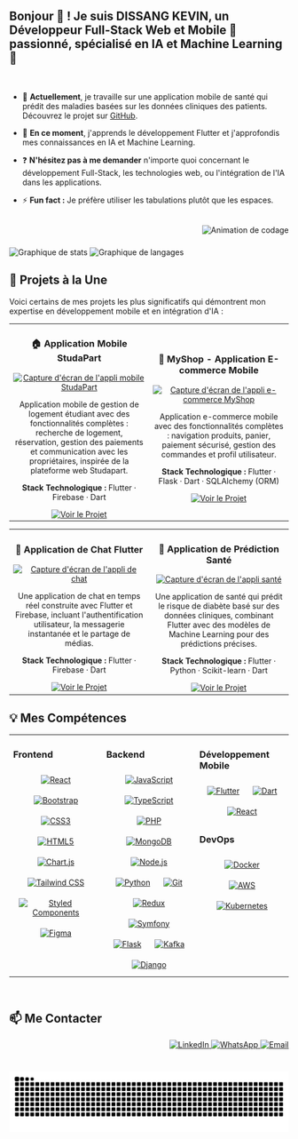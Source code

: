 <h2 align="left">Bonjour 👋 ! Je suis DISSANG KEVIN, un Développeur Full-Stack Web et Mobile 📱 passionné, spécialisé en IA et Machine Learning 🤖</h2>

<br/>

- 🔭 **Actuellement**, je travaille sur une application mobile de santé qui prédit des maladies basées sur les données cliniques des patients. Découvrez le projet sur [GitHub](https://github.com/kteken10/HealthcareMobileApp).

- 🌱 **En ce moment**, j'apprends le développement Flutter et j'approfondis mes connaissances en IA et Machine Learning.

- ❓ **N'hésitez pas à me demander** n'importe quoi concernant le développement Full-Stack, les technologies web, ou l'intégration de l'IA dans les applications.

- ⚡ **Fun fact :** Je préfère utiliser les tabulations plutôt que les espaces.

<br/>

<div align="right">
  <img height="345" src="https://cdn.dribbble.com/users/730703/screenshots/6581243/avento.gif" alt="Animation de codage" />
</div>

###

<div align="left">
  <img src="https://github-readme-stats.vercel.app/api?username=kteken10&hide_title=true&hide_rank=false&show_icons=true&include_all_commits=true&count_private=true&disable_animations=false&theme=ocean_dark&locale=fr&hide_border=true" height="150" alt="Graphique de stats" />
  <img src="https://github-readme-stats.vercel.app/api/top-langs?username=kteken10&locale=fr&hide_title=true&layout=compact&card_width=320&langs_count=9&theme=ocean_dark&hide_border=true" height="150" alt="Graphique de langages" />
</div>

## 🚀 Projets à la Une

Voici certains de mes projets les plus significatifs qui démontrent mon expertise en développement mobile et en intégration d'IA :

<div align="center">
  <table>
   <tr>
  <td align="center" width="50%">
    <h3>🏠 Application Mobile StudaPart</h3>
    <a href="https://github.com/kteken10/studapart_mobile" target="_blank">
      <img src="https://github.com/user-attachments/assets/4c407cb4-75d2-41cc-88cc-36f23c643670" 
           width="90%" 
           alt="Capture d'écran de l'appli mobile StudaPart"/>
    </a>
    <p>
      Application mobile de gestion de logement étudiant avec des fonctionnalités complètes : 
      recherche de logement, réservation, gestion des paiements et communication avec les propriétaires, 
      inspirée de la plateforme web Studapart.
    </p>
    <p><strong>Stack Technologique :</strong> Flutter · Firebase · Dart</p>
    <a href="https://github.com/kteken10/studapart_mobile" target="_blank">
      <img src="https://img.shields.io/badge/Voir_le_Projet-181717?style=for-the-badge&logo=github&logoColor=white" 
           height="25" 
           alt="Voir le Projet"/>
    </a>
  </td>

  <td align="center" width="50%">
    <h3>🛒 MyShop - Application E-commerce Mobile</h3>
    <a href="https://github.com/kteken10/flutter_ecommerce_app" target="_blank">
      <img src="https://github.com/user-attachments/assets/c8a74b4a-52f9-4a31-9f56-6b341a0a29bd" 
           width="90%" 
           alt="Capture d'écran de l'appli e-commerce MyShop"/>
    </a>
    <p>
      Application e-commerce mobile avec des fonctionnalités complètes : 
      navigation produits, panier, paiement sécurisé, gestion des commandes et profil utilisateur.
    </p>
    <p><strong>Stack Technologique :</strong> Flutter · Flask · Dart · SQLAlchemy (ORM)</p>
    <a href="https://github.com/kteken10/flutter_ecommerce_app" target="_blank">
      <img src="https://img.shields.io/badge/Voir_le_Projet-181717?style=for-the-badge&logo=github&logoColor=white" 
           height="25" 
           alt="Voir le Projet"/>
    </a>
  </td>
</tr>



   
    
  </table>
</div>

<div align="center">
  <table>
    <tr>
      <td align="center" width="50%">
        <h3>💬 Application de Chat Flutter</h3>
        <a href="https://github.com/kteken10/flutter_chat_app" target="_blank">
          <img src="https://github.com/user-attachments/assets/493a2f65-a69d-438b-9bf6-6b4a2e6181e5" width="90%" alt="Capture d'écran de l'appli de chat"/>
        </a>
        <p>Une application de chat en temps réel construite avec Flutter et Firebase, incluant l'authentification utilisateur, la messagerie instantanée et le partage de médias.</p>
        <p><strong>Stack Technologique :</strong> Flutter · Firebase · Dart</p>
        <a href="https://github.com/kteken10/flutter_chat_app" target="_blank">
          <img src="https://img.shields.io/badge/Voir_le_Projet-181717?style=for-the-badge&logo=github&logoColor=white" height="25" alt="Voir le Projet"/>
        </a>
      </td>
      <td align="center" width="50%">
        <h3>🏥 Application de Prédiction Santé</h3>
        <a href="https://github.com/kteken10/flutter_health_app" target="_blank">
          <img src="https://github.com/user-attachments/assets/2014ccaf-6739-469f-bc04-8e653d88a2b7" width="90%" alt="Capture d'écran de l'appli santé"/>
        </a>
        <p>Une application de santé qui prédit le risque de diabète basé sur des données cliniques, combinant Flutter avec des modèles de Machine Learning pour des prédictions précises.</p>
        <p><strong>Stack Technologique :</strong> Flutter · Python · Scikit-learn · Dart</p>
        <a href="https://github.com/kteken10/flutter_health_app" target="_blank">
          <img src="https://img.shields.io/badge/Voir_le_Projet-181717?style=for-the-badge&logo=github&logoColor=white" height="25" alt="Voir le Projet"/>
        </a>
      </td>
     
     
  

   
    
  </table>
</div>



## 💡 Mes Compétences  

<table>
<tr>
  <td valign="top" width="33%">

### Frontend  
<div align="center">  
<a href="https://reactjs.org/" target="_blank"><img style="margin: 10px" src="https://profilinator.rishav.dev/skills-assets/react-original-wordmark.svg" alt="React" height="50" /></a>  
<a href="https://getbootstrap.com/" target="_blank"><img style="margin: 10px" src="https://profilinator.rishav.dev/skills-assets/bootstrap-plain.svg" alt="Bootstrap" height="50" /></a>  
<a href="https://www.w3schools.com/css/" target="_blank"><img style="margin: 10px" src="https://profilinator.rishav.dev/skills-assets/css3-original-wordmark.svg" alt="CSS3" height="50" /></a>  
<a href="https://en.wikipedia.org/wiki/HTML5" target="_blank"><img style="margin: 10px" src="https://profilinator.rishav.dev/skills-assets/html5-original-wordmark.svg" alt="HTML5" height="50" /></a>  
<a href="https://www.chartjs.org/" target="_blank"><img style="margin: 10px" src="https://profilinator.rishav.dev/skills-assets/logo-title.svg" alt="Chart.js" height="50" /></a>  
<a href="https://tailwindcss.com/" target="_blank"><img style="margin: 10px" src="https://profilinator.rishav.dev/skills-assets/tailwindcss.svg" alt="Tailwind CSS" height="50" /></a>  
<a href="https://styled-components.com/" target="_blank"><img style="margin: 10px" src="https://profilinator.rishav.dev/skills-assets/styled-components.png" alt="Styled Components" height="50" /></a>  
<a href="https://www.figma.com/" target="_blank"><img style="margin: 10px" src="https://profilinator.rishav.dev/skills-assets/figma-icon.svg" alt="Figma" height="50" /></a>  
</div>  

  </td>
  <td valign="top" width="33%">

### Backend  
<div align="center">  
<a href="https://www.javascript.com/" target="_blank"><img style="margin: 10px" src="https://profilinator.rishav.dev/skills-assets/javascript-original.svg" alt="JavaScript" height="50" /></a>  
<a href="https://www.typescriptlang.org/" target="_blank"><img style="margin: 10px" src="https://profilinator.rishav.dev/skills-assets/typescript-original.svg" alt="TypeScript" height="50" /></a>  
<a href="https://www.php.net/" target="_blank"><img style="margin: 10px" src="https://profilinator.rishav.dev/skills-assets/php-original.svg" alt="PHP" height="50" /></a>  
<a href="https://www.mongodb.com/" target="_blank"><img style="margin: 10px" src="https://profilinator.rishav.dev/skills-assets/mongodb-original-wordmark.svg" alt="MongoDB" height="50" /></a>  
<a href="https://nodejs.org/" target="_blank"><img style="margin: 10px" src="https://profilinator.rishav.dev/skills-assets/nodejs-original-wordmark.svg" alt="Node.js" height="50" /></a>  
<a href="https://www.python.org/" target="_blank"><img style="margin: 10px" src="https://profilinator.rishav.dev/skills-assets/python-original.svg" alt="Python" height="50" /></a>  
<a href="https://github.com/" target="_blank"><img style="margin: 10px" src="https://profilinator.rishav.dev/skills-assets/git-scm-icon.svg" alt="Git" height="50" /></a>  
<a href="https://redux.js.org/" target="_blank"><img style="margin: 10px" src="https://profilinator.rishav.dev/skills-assets/redux-original.svg" alt="Redux" height="50" /></a>  
<a href="https://symfony.com/" target="_blank"><img style="margin: 10px" src="https://profilinator.rishav.dev/skills-assets/symfony_black_03.svg" alt="Symfony" height="50" /></a>  
<a href="https://flask.palletsprojects.com/" target="_blank"><img style="margin: 10px" src="https://profilinator.rishav.dev/skills-assets/flask.png" alt="Flask" height="50" /></a>  
<a href="https://kafka.apache.org/" target="_blank"><img style="margin: 10px" src="https://profilinator.rishav.dev/skills-assets/apache_kafka-icon.svg" alt="Kafka" height="50" /></a>  
<a href="https://www.djangoproject.com/" target="_blank"><img style="margin: 10px" src="https://profilinator.rishav.dev/skills-assets/django-original.svg" alt="Django" height="50" /></a>  
</div>

  </td>
  <td valign="top" width="33%">

### Développement Mobile  
<div align="center">  
<a href="https://flutter.dev/" target="_blank"><img style="margin: 10px" src="https://profilinator.rishav.dev/skills-assets/flutterio-icon.svg" alt="Flutter" height="50" /></a>  
<a href="https://dart.dev/" target="_blank"><img style="margin: 10px" src="https://profilinator.rishav.dev/skills-assets/dartlang-icon.svg" alt="Dart" height="50" /></a>  
<a href="https://reactjs.org/" target="_blank"><img style="margin: 10px" src="https://profilinator.rishav.dev/skills-assets/react-original-wordmark.svg" alt="React" height="50" /></a>  
</div>  

### DevOps  
<div align="center">  
<a href="https://www.docker.com/" target="_blank"><img style="margin: 10px" src="https://profilinator.rishav.dev/skills-assets/docker-original-wordmark.svg" alt="Docker" height="50" /></a>  
<a href="https://aws.amazon.com/" target="_blank"><img style="margin: 10px" src="https://profilinator.rishav.dev/skills-assets/amazonwebservices-original-wordmark.svg" alt="AWS" height="50" /></a>  
<a href="https://kubernetes.io/" target="_blank"><img style="margin: 10px" src="https://profilinator.rishav.dev/skills-assets/kubernetes-icon.svg" alt="Kubernetes" height="50" /></a>  
</div>

  </td>
</tr>
</table>  

<br/>  

## 📫 Me Contacter  

<div align="right">
  <a href="https://www.linkedin.com/in/dissangkevin" target="_blank">
    <img src="https://img.shields.io/static/v1?message=LinkedIn&logo=linkedin&label=&color=0077B5&logoColor=white&style=for-the-badge" height="35" alt="LinkedIn"/>
  </a>
  <a href="https://wa.me/237697645415" target="_blank">
    <img src="https://img.shields.io/static/v1?message=WhatsApp&logo=whatsapp&label=&color=25D366&logoColor=white&style=for-the-badge" height="35" alt="WhatsApp"/>
  </a>
  <a href="mailto:dissangfrancis@yahoo.com" target="_blank">
    <img src="https://img.shields.io/static/v1?message=Email&logo=yahoo&label=&color=6001D2&logoColor=white&style=for-the-badge" height="35" alt="Email"/>
  </a>
</div>

###

<br clear="both">

<img src="https://raw.githubusercontent.com/kteken10/kteken10/output/snake.svg" alt="Animation serpent" />
